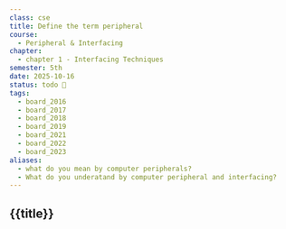 ```yaml
---
class: cse
title: Define the term peripheral
course:
  - Peripheral & Interfacing
chapter:
  - chapter 1 - Interfacing Techniques
semester: 5th
date: 2025-10-16
status: todo 🔖
tags:
  - board_2016
  - board_2017
  - board_2018
  - board_2019
  - board_2021
  - board_2022
  - board_2023
aliases:
  - what do you mean by computer peripherals?
  - What do you underatand by computer peripheral and interfacing?
---
```


## {{title}}
